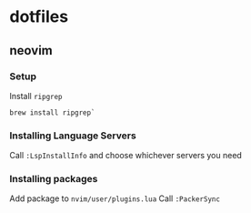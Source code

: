# dotfiles

## neovim

### Setup
Install `ripgrep`
```
brew install ripgrep`
```

### Installing Language Servers
Call `:LspInstallInfo` and choose whichever servers you need

### Installing packages

Add package to `nvim/user/plugins.lua`
Call `:PackerSync`

